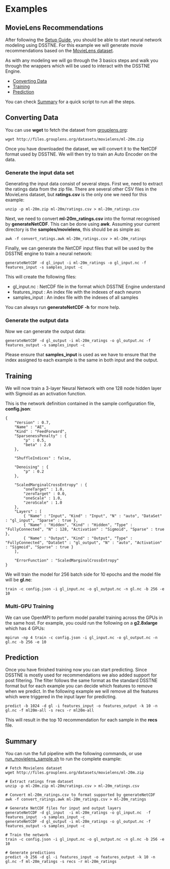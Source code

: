 # Examples #

## MovieLens Recommendations ##

After following the [Setup Guide](setup.md), you should be able to start neural network modeling using DSSTNE. For this example we will generate movie recommendations based on the [MovieLens dataset](http://grouplens.org/datasets/movielens/).

As with any modeling we will go through the 3 basics steps and walk you through the wrappers which will be used to interact with the DSSTNE Engine.

* [Converting Data](#converting-data)
* [Training](#training)
* [Prediction](#prediction)

You can check [Summary](#summary) for a quick script to run all the steps.

## Converting Data ##

You can use **wget** to fetch the dataset from [grouplens.org](http://grouplens.org/datasets/movielens/):

    wget http://files.grouplens.org/datasets/movielens/ml-20m.zip

Once you have downloaded the dataset, we will convert it to the NetCDF format used by DSSTNE. We will then try to train an Auto Encoder on the data.

### Generate the input data set ###

Generating the input data consist of several steps. First we, need to extract the ratings data from the zip file. There are several other CSV files in the MovieLens dataset, but **ratings.csv** is the only one we need for this example:

    unzip -p ml-20m.zip ml-20m/ratings.csv > ml-20m_ratings.csv

Next, we need to convert **ml-20m_ratings.csv** into the format recognised by **generateNetCDF**. This can be done using **awk**. Assuming your current directory is the **samples/movielens**, this should be as simple as:

    awk -f convert_ratings.awk ml-20m_ratings.csv > ml-20m_ratings

Finally, we can generate the NetCDF input files that will be used by the DSSTNE engine to train a neural network:

    generateNetCDF -d gl_input -i ml-20m_ratings -o gl_input.nc -f features_input -s samples_input -c

This will create the following files:

* gl_input.nc : NetCDF file in the format which DSSTNE Engine understand
* features_input : An index file with the indexes of each neuron
* samples_input : An index file with the indexes of all samples

You can always run **generateNetCDF -h** for more help.

### Generate the output data ###

Now we can generate the output data:

    generateNetCDF -d gl_output -i ml-20m_ratings -o gl_output.nc -f features_output -s samples_input -c

Please ensure that **samples_input** is used as we have to ensure that the index assigned to each example is the same in both input and the output.

## Training ##

We will now train a 3-layer Neural Network with one 128 node hidden layer with Sigmoid as an activation function.

This is the network definition contained in the sample configuration file, **config.json**:

    {
        "Version" : 0.7,
        "Name" : "AE",
        "Kind" : "FeedForward",  
        "SparsenessPenalty" : {
            "p" : 0.5,
            "beta" : 2.0
        },

        "ShuffleIndices" : false,

        "Denoising" : {
            "p" : 0.2
        },

        "ScaledMarginalCrossEntropy" : {
            "oneTarget" : 1.0,
            "zeroTarget" : 0.0,
            "oneScale" : 1.0,
            "zeroScale" : 1.0
        },
        "Layers" : [
            { "Name" : "Input", "Kind" : "Input", "N" : "auto", "DataSet" : "gl_input", "Sparse" : true },
            { "Name" : "Hidden", "Kind" : "Hidden", "Type" : "FullyConnected", "N" : 128, "Activation" : "Sigmoid", "Sparse" : true },
            { "Name" : "Output", "Kind" : "Output", "Type" : "FullyConnected", "DataSet" : "gl_output", "N" : "auto", "Activation" : "Sigmoid", "Sparse" : true }
        ],

        "ErrorFunction" : "ScaledMarginalCrossEntropy"
    }

We will train the model for 256 batch side for 10 epochs and the model file will be **gl.nc**:

    train -c config.json -i gl_input.nc -o gl_output.nc -n gl.nc -b 256 -e 10

### Multi-GPU Training ###

We can use OpenMPI to perform model parallel training across the GPUs in the same host. For example, you could run the following on a **g2.8xlarge** which has 4 GPUs:

    mpirun -np 4 train -c config.json -i gl_input.nc -o gl_output.nc -n gl.nc -b 256 -e 10

## Prediction ##

Once you have finished training now you can start predicting. Since DSSTNE is mostly used for recommendations we also added support for post filtering. The filter follows the same format as the standard DSSTNE format but for each example you can decide which features to remove when we predict. In the following example we will remove all the features which were triggered in the input layer for predicting.

    predict -b 1024 -d gl -i features_input -o features_output -k 10 -n gl.nc -f ml20m-all -s recs -r ml20m-all

This will result in the top 10 recommendation for each sample in the **recs** file.

## Summary ##

You can run the full pipeline with the following commands, or use [run_movielens_sample.sh](../../samples/movielens/run_movielens_sample.sh) to run the complete example:

    # Fetch Movielens dataset
    wget http://files.grouplens.org/datasets/movielens/ml-20m.zip

    # Extract ratings from dataset
    unzip -p ml-20m.zip ml-20m/ratings.csv > ml-20m_ratings.csv

    # Convert ml-20m_ratings.csv to format supported by generateNetCDF
    awk -f convert_ratings.awk ml-20m_ratings.csv > ml-20m_ratings

    # Generate NetCDF files for input and output layers
    generateNetCDF -d gl_input  -i ml-20m_ratings -o gl_input.nc  -f features_input  -s samples_input -c
    generateNetCDF -d gl_output -i ml-20m_ratings -o gl_output.nc -f features_output -s samples_input -c

    # Train the network
    train -c config.json -i gl_input.nc -o gl_output.nc -n gl.nc -b 256 -e 10

    # Generate predictions
    predict -b 256 -d gl -i features_input -o features_output -k 10 -n gl.nc -f ml-20m_ratings -s recs -r ml-20m_ratings


